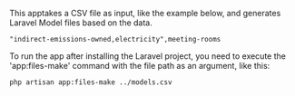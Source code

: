 This apptakes a CSV file as input, like the example below, and generates Laravel Model files based on the data.

```
"indirect-emissions-owned,electricity",meeting-rooms
```

To run the app after installing the Laravel project, you need to execute the 'app:files-make' command with the file path as an argument, like this:
```
php artisan app:files-make ../models.csv
```